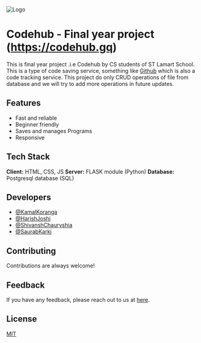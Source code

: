 
![Logo](https://images.unsplash.com/photo-1662817484705-97149c0f11e2?ixlib=rb-1.2.1&ixid=MnwxMjA3fDB8MHxwaG90by1wYWdlfHx8fGVufDB8fHx8&auto=format&fit=crop&w=1934&q=80)


# Codehub - Final year project (https://codehub.gq)

This is final year project .i.e Codehub by CS students of ST Lamart School. This is a type of code saving service, something like [Github](https://github.com) which is also a code tracking service. This project do only CRUD operations of file from database and we will try to add more operations in future updates.

## Features

- Fast and reliable
- Beginner friendly
- Saves and manages Programs
- Responsive


## Tech Stack

**Client:** HTML, CSS, JS
**Server:** FLASK module (Python)
**Database:** Postgresql database (SQL)


## Developers

- [@KamalKoranga](https://www.instagram.com/__kamalkoranga__/)
- [@HarishJoshi](https://www.instagram.com/harishjoshi384/)
- [@ShivanshChauryshia](https://www.instagram.com/__shivansh_24/)
- [@SaurabKarki](https://www.instagram.com/saurabhkarki83/)


## Contributing

Contributions are always welcome!

## Feedback

If you have any feedback, please reach out to us at [here](https://www.instagram.com/__kamalkoranga__/).

## License

[MIT](https://choosealicense.com/licenses/mit/)

